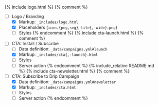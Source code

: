 {% include logo.html %}
{% comment %}
- [ ] Logo / Branding
  - [x] Markup: `_includes/logo.html`
  - [x] Placeholders (`icon.{png,svg}`, `tile{,-wide}.png`)
  - [ ] Styles
{% endcomment %}
{% include cta-launch.html %}
{% comment %}
- [ ] CTA: Install / Subscribe
  - [ ] Data definition: `_data/campaigns.yml#launch`
  - [x] Markup: `_includes/cta{,-launch}.html`
  - [ ] Styles
  - [ ] Server action
{% endcomment %}
{% include_relative README.md %}
{% include cta-newsletter.html %}
{% comment %}
- [ ] CTA: Subscribe to Drip Campaign
  - [x] Data definition: `_data/campaigns.yml#newsletter`
  - [x] Markup: `_includes/cta.html`
  - [ ] Styles
  - [ ] Server action
{% endcomment %}
